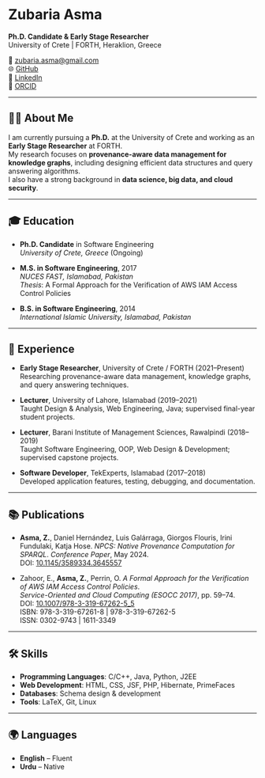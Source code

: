 # Zubaria Asma

**Ph.D. Candidate & Early Stage Researcher**  
University of Crete | FORTH, Heraklion, Greece  

📧 [zubaria.asma@gmail.com](mailto:zubaria.asma@gmail.com)  
🌐 [GitHub](https://github.com/zubariaasma)  
🔗 [LinkedIn](https://www.linkedin.com/in/zubaria-asma-932b9030/)  
🧾 [ORCID](https://orcid.org/0000-0002-9402-7487)  

---

## 👩‍💻 About Me
I am currently pursuing a **Ph.D.** at the University of Crete and working as an **Early Stage Researcher** at FORTH.  
My research focuses on **provenance-aware data management for knowledge graphs**, including designing efficient data structures and query answering algorithms.  
I also have a strong background in **data science, big data, and cloud security**.

---

## 🎓 Education
- **Ph.D. Candidate** in Software Engineering  
  *University of Crete, Greece* (Ongoing)  

- **M.S. in Software Engineering**, 2017  
  *NUCES FAST, Islamabad, Pakistan*  
  _Thesis_: A Formal Approach for the Verification of AWS IAM Access Control Policies  

- **B.S. in Software Engineering**, 2014  
  *International Islamic University, Islamabad, Pakistan*  

---

## 💼 Experience
- **Early Stage Researcher**, University of Crete / FORTH (2021–Present)  
  Researching provenance-aware data management, knowledge graphs, and query answering techniques.  

- **Lecturer**, University of Lahore, Islamabad (2019–2021)  
  Taught Design & Analysis, Web Engineering, Java; supervised final-year student projects.  

- **Lecturer**, Barani Institute of Management Sciences, Rawalpindi (2018–2019)  
  Taught Software Engineering, OOP, Web Design & Development; supervised capstone projects.  

- **Software Developer**, TekExperts, Islamabad (2017–2018)  
  Developed application features, testing, debugging, and documentation.  

---

## 📚 Publications
- **Asma, Z.**, Daniel Hernández, Luis Galárraga, Giorgos Flouris, Irini Fundulaki, Katja Hose.
  *NPCS: Native Provenance Computation for SPARQL*.
  *Conference Paper*, May 2024.  
  DOI: [10.1145/3589334.3645557](https://doi.org/10.1145/3589334.3645557)  

- Zahoor, E., **Asma, Z.**, Perrin, O.
  *A Formal Approach for the Verification of AWS IAM Access Control Policies*.  
  *Service-Oriented and Cloud Computing (ESOCC 2017)*, pp. 59–74.  
  DOI: [10.1007/978-3-319-67262-5_5](http://dx.doi.org/10.1007/978-3-319-67262-5_5)  
  ISBN: 978-3-319-67261-8 | 978-3-319-67262-5  
  ISSN: 0302-9743 | 1611-3349  

---

## 🛠 Skills
- **Programming Languages**: C/C++, Java, Python, J2EE  
- **Web Development**: HTML, CSS, JSF, PHP, Hibernate, PrimeFaces  
- **Databases**: Schema design & development  
- **Tools**: LaTeX, Git, Linux  

---

## 🌍 Languages
- **English** – Fluent  
- **Urdu** – Native  
